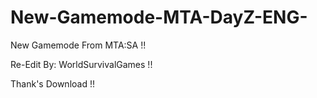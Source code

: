 # New-Gamemode-MTA-DayZ-ENG-

New Gamemode From MTA:SA !!

Re-Edit By: WorldSurvivalGames !!

Thank's Download !!
